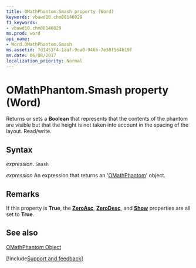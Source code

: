 ```yaml
---
title: OMathPhantom.Smash property (Word)
keywords: vbawd10.chm88146029
f1_keywords:
- vbawd10.chm88146029
ms.prod: word
api_name:
- Word.OMathPhantom.Smash
ms.assetid: 7d1453f4-1aaf-9ca0-946b-7e38f564b19f
ms.date: 06/08/2017
localization_priority: Normal
---
```



# OMathPhantom.Smash property (Word)

Returns or sets a  **Boolean** that represents that the contents of the phantom are visible but that the height is not taken into account in the spacing of the layout. Read/write.


## Syntax

_expression_. `Smash`

 _expression_ An expression that returns an '[OMathPhantom](Word.OMathPhantom.md)' object.


## Remarks

If this property is **True**, the **[ZeroAsc](Word.OMathPhantom.ZeroAsc.md)**, **[ZeroDesc](Word.OMathPhantom.ZeroDesc.md)**, and **[Show](Word.OMathPhantom.Show.md)** properties are all set to **True**.


## See also


[OMathPhantom Object](Word.OMathPhantom.md)

[!include[Support and feedback](~/includes/feedback-boilerplate.md)]